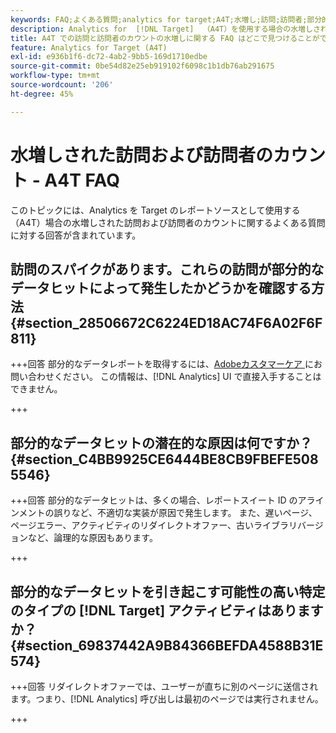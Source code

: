 ```yaml
---
keywords: FAQ;よくある質問;analytics for target;A4T;水増し;訪問;訪問者;部分的なヒット;親なし;親なし;部分ヒット
description: Analytics for  [!DNL Target]  （A4T）を使用する場合の水増しされた訪問と訪問者カウントに関する質問への回答を示します。 「部分的なデータ」を最小化する方法を説明します。
title: A4T での訪問と訪問者のカウントの水増しに関する FAQ はどこで見つけることができますか？
feature: Analytics for Target (A4T)
exl-id: e936b1f6-dc72-4ab2-9bb5-169d1710edbe
source-git-commit: 0be54d82e25eb919102f6098c1b1db76ab291675
workflow-type: tm+mt
source-wordcount: '206'
ht-degree: 45%

---
```


# 水増しされた訪問および訪問者のカウント - A4T FAQ

このトピックには、Analytics を Target のレポートソースとして使用する（A4T）場合の水増しされた訪問および訪問者のカウントに関するよくある質問に対する回答が含まれています。

## 訪問のスパイクがあります。これらの訪問が部分的なデータヒットによって発生したかどうかを確認する方法 {#section_28506672C6224ED18AC74F6A02F6F811}

+++回答
部分的なデータレポートを取得するには、[Adobeカスタマーケア ](/help/main/cmp-resources-and-contact-information.md#reference_ACA3391A00EF467B87930A450050077C) にお問い合わせください。 この情報は、[!DNL Analytics] UI で直接入手することはできません。

+++

## 部分的なデータヒットの潜在的な原因は何ですか？ {#section_C4BB9925CE6444BE8CB9FBEFE5085546}

+++回答
部分的なデータヒットは、多くの場合、レポートスイート ID のアラインメントの誤りなど、不適切な実装が原因で発生します。 また、遅いページ、ページエラー、アクティビティのリダイレクトオファー、古いライブラリバージョンなど、論理的な原因もあります。

+++

## 部分的なデータヒットを引き起こす可能性の高い特定のタイプの [!DNL Target] アクティビティはありますか？ {#section_69837442A9B84366BEFDA4588B31E574}

+++回答
リダイレクトオファーでは、ユーザーが直ちに別のページに送信されます。つまり、[!DNL Analytics] 呼び出しは最初のページでは実行されません。

+++